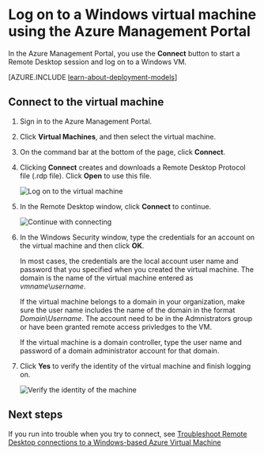 <properties
	pageTitle="Log on to a Windows VM | Azure"
	description="Use the Azure Management Portal to log on to a Windows virtual machine created with the Resource Manager deployment model."
	services="virtual-machines"
	documentationCenter=""
	authors="cynthn"
	manager="timlt"
	editor="tysonn"
	tags="azure-resource-manager"/>

<tags
	ms.service="virtual-machines"
	ms.date="02/03/2016"
	wacn.date=""/>


# Log on to a Windows virtual machine using the Azure Management Portal


In the Azure Management Portal, you use the **Connect** button to start a Remote Desktop session and log on to a Windows VM.



[AZURE.INCLUDE [learn-about-deployment-models](../includes/learn-about-deployment-models-classic-include.md)]


## Connect to the virtual machine

1. Sign in to the Azure Management Portal.

2. Click **Virtual Machines**, and then select the virtual machine.

3. On the command bar at the bottom of the page, click **Connect**.

4. Clicking **Connect** creates and downloads a Remote Desktop Protocol file (.rdp file). Click **Open** to use this file.

	![Log on to the virtual machine](./media/arm_log_on_windows_vm/rm_connect_rdp_file.png)
	
5. In the Remote Desktop window, click **Connect** to continue.

	![Continue with connecting](./media/arm_log_on_windows_vm/rm_connect_unknown.png)

	
6. In the Windows Security window, type the credentials for an account on the virtual machine and then click **OK**.

 	In most cases, the credentials are the local account user name and password that you specified when you created the virtual machine. The domain is the name of the virtual machine entered as *vmname*&#92;*username*.  
	
	If the virtual machine belongs to a domain in your organization, make sure the user name includes the name of the domain in the format *Domain*&#92;*Username*. The account need to be in the Admnistrators group or have been granted remote access privledges to the VM.
	
	If the virtual machine is a domain controller, type the user name and password of a domain administrator account for that domain.

7.	Click **Yes** to verify the identity of the virtual machine and finish logging on.

	![Verify the identity of the machine](./media/arm_log_on_windows_vm/rm_connect_cert.png)

## Next steps

If you run into trouble when you try to connect, see [Troubleshoot Remote Desktop connections to a Windows-based Azure Virtual Machine](/documentation/articles/virtual-machines-troubleshoot-remote-desktop-connections)


